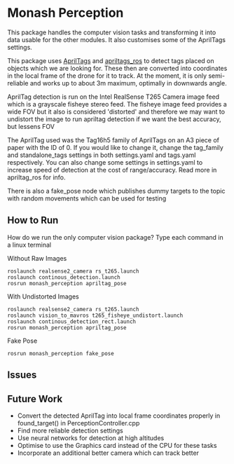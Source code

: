 # Monash Perception
This package handles the computer vision tasks and transforming it into data usable for the other modules. It also customises some of the AprilTags settings.

This package uses [AprilTags](https://github.com/AprilRobotics/apriltag) and [apriltags_ros](http://wiki.ros.org/apriltag_ros) to detect tags placed on objects which we are looking for. These then are converted into coordinates in the local frame of the drone for it to track. At the moment, it is only semi-reliable and works up to about 3m maximum, optimally in downwards angle.

AprilTag detection is run on the Intel RealSense T265 Camera image feed which is a grayscale fisheye stereo feed. The fisheye image feed provides a wide FOV but it also is considered 'distorted' and therefore we may want to undistort the image to run apriltag detection if we want the best accuracy, but lessens FOV

The AprilTag used was the Tag16h5 family of AprilTags on an A3 piece of paper with the ID of 0. If you would like to change it, change the tag_family and standalone_tags settings in both settings.yaml and tags.yaml respectively. You can also change some settings in settings.yaml to increase speed of detection at the cost of range/accuracy. Read more in apriltag_ros for info.

There is also a fake_pose node which publishes dummy targets to the topic with random movements which can be used for testing

## How to Run
How do we run the only computer vision package? Type each command in a linux terminal

Without Raw Images
```
roslaunch realsense2_camera rs_t265.launch
roslaunch continous_detection.launch
rosrun monash_perception apriltag_pose
```

With Undistorted Images
```
roslaunch realsense2_camera rs_t265.launch
roslaunch vision_to_mavros t265_fisheye_undistort.launch
roslaunch continous_detection_rect.launch
rosrun monash_perception apriltag_pose
```

Fake Pose
```
rosrun monash_perception fake_pose
```

## Issues

## Future Work
- Convert the detected AprilTag into local frame coordinates properly in found_target() in PerceptionController.cpp
- Find more reliable detection settings
- Use neural networks for detection at high altitudes
- Optimise to use the Graphics card instead of the CPU for these tasks
- Incorporate an additional better camera which can track better
